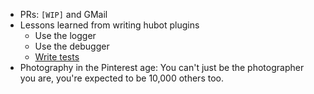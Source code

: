 * PRs: `[WIP]` and GMail
* Lessons learned from writing hubot plugins
  * Use the logger
  * Use the debugger
  * [Write tests](http://ngs.io/2014/06/13/tdd-hubot-scripts/)
* Photography in the Pinterest age: You can't just be the photographer you are, you're expected to be 10,000 others too.
